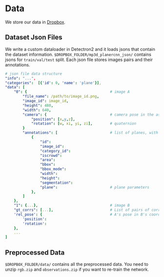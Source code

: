 Data
===========
We store our data in [Dropbox][1].


Dataset Json Files
------------------
We write a custom dataloader in Detectron2 and it loads jsons that contain the dataset information.
`$DROPBOX_FOLDER/mp3d_planercnn_json/` contains jsons for `train/val/test` split. Each json file stores images pairs and their annotations.
```yaml
# json file data structure
"info": "...",
"categories":  [{'id': 0, 'name': 'plane'}],
"data": [
    "0": {                                      # image A
        "file_name": /path/to/image_id.png,
        "image_id": image_id,
        "height": 480,
        "width": 640,
        "camera": {                             # camera pose in the asset
            "position": [x,y,z],                
            "rotation": [w, xi, yi, zi],        # quaternion
        }
        "annotations": [                        # list of planes, with detectron2 annotations format.
            {                                   
                "id":                           
                "image_id":
                "category_id":
                "iscrowd":
                "area": 
                "bbox":
                "bbox_mode":
                "width":
                "height":
                "segmentation":
                "plane":                        # plane parameters
            },
        ]
    },
    "1": {...},                                 # image B
    "gt_corrs": [...],                          # List of pairs of corresponding plane indices
    'rel_pose': {                               # A's pose in B's coordinate frame.
        'position':
        'rotation':
    },
    ...
]
```

Preprocessed Data
------------------
`$DROPBOX_FOLDER/data/` contains all the preprocessed data. You need to unzip `rgb.zip` and `observations.zip` if you want to re-train the network.


[1]: https://www.dropbox.com/sh/bfafx8vz5pmy196/AADU1qZmjbuZzEiNzeqGmBala